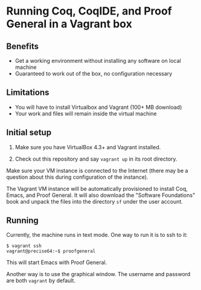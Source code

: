 # Running Coq, CoqIDE, and Proof General in a Vagrant box

## Benefits

- Get a working environment without installing any software on local machine
- Guaranteed to work out of the box, no configuration necessary

## Limitations

- You will have to install Virtualbox and Vagrant (100+ MB download)
- Your work and files will remain inside the virtual machine

## Initial setup

1. Make sure you have VirtualBox 4.3+ and Vagrant installed.

2. Check out this repository and say `vagrant up` in its root directory.

Make sure your VM instance is connected to the Internet (there may be a question about this during configuration of the instance).

The Vagrant VM instance will be automatically provisioned to install Coq, Emacs, and Proof General.
It will also download the "Software Foundations" book and unpack the files into the directory `sf` under the user account.

## Running 

Currently, the machine runs in text mode. One way to run it is to ssh to it:

```
$ vagrant ssh
vagrant@precise64:~$ proofgeneral
```

This will start Emacs with Proof General.

Another way is to use the graphical window. The username and password are both `vagrant` by default.
